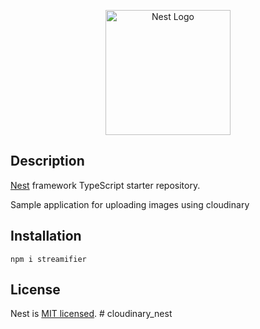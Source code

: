 <p align="center">
  <a href="http://nestjs.com/" target="blank"><img src="https://nestjs.com/img/logo-small.svg" width="200" alt="Nest Logo" /></a>
</p>


## Description

[Nest](https://github.com/nestjs/nest) framework TypeScript starter repository.

Sample application for uploading images using cloudinary

## Installation
```
npm i streamifier
```

## License

Nest is [MIT licensed](LICENSE).
#   c l o u d i n a r y _ n e s t 
 
 